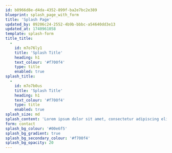 ```yaml
---
id: b8966d8e-d4da-4352-899f-ba2e7bc2e389
blueprint: splash_page_with_form
title: 'Splash Page'
updated_by: 09206c24-2552-4b9b-bbbc-a54640dd3e13
updated_at: 1740961058
template: splash-form
title_title:
  -
    id: m7o76ly1
    title: 'Splash Title'
    heading: h1
    text_colour: '#f700f4'
    type: title
    enabled: true
splash_title:
  -
    id: m7o7b0us
    title: 'Splash Title'
    heading: h1
    text_colour: '#f700f4'
    type: title
    enabled: true
splash_size: md
splash_content: 'Lorem ipsum dolor sit amet, consectetur adipiscing elit, sed do eiusmod tempor incididunt ut labore et dolore magna aliqua. Ut enim ad minim veniam, quis nostrud exercitation ullamco laboris nisi ut aliquip ex ea commodo consequat.'
form: contact
splash_bg_colour: '#00e6f5'
splash_bg_gradient: true
splash_bg_secondary_colour: '#f700f4'
splash_bg_opacity: 20
---
```

